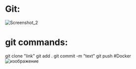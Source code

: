 # Git:
![Screenshot_2](https://github.com/Lomalseba/exam.29.06.23/assets/113580287/199cbf95-6b6b-4a67-9118-691927f8b9d2)
# git commands:
git clone "link"
git add .
git commit -m "text"
git push
#Docker
![изображение](https://github.com/Lomalseba/exam.29.06.23/assets/113580287/f532002e-41f7-438f-adf5-a4719927c64d)

